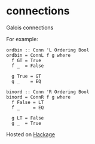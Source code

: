 # connections

Galois connections

For example:

```
ordbin :: Conn 'L Ordering Bool
ordbin = ConnL f g where
  f GT = True
  f _  = False

  g True = GT
  g _    = EQ

binord :: Conn 'R Ordering Bool
binord = ConnR f g where
  f False = LT
  f _     = EQ

  g LT = False
  g _  = True
```

Hosted on [Hackage](https://hackage.haskell.org/package/connections)

